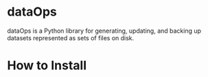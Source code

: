 # dataOps
dataOps is a Python library for generating, updating, and backing up datasets represented as sets of files on disk.

# How to Install
